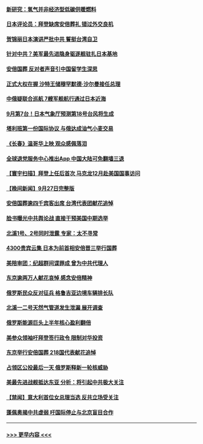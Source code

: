 #### [新研究：氢气并非经济型低碳供暖燃料](../pages/prog202/a103538804.md?t=09282050) 
#### [日本评论员：拜登缺席安倍葬礼 错过外交良机](../pages/prog202/a103538798.md?t=09282050) 
#### [贺锦丽日本演讲严批中共 誓挺台湾自卫](../pages/prog202/a103538794.md?t=09282050) 
#### [针对中共？美军最先进隐身驱逐舰驻扎日本基地](../pages/prog202/a103538704.md?t=09282050) 
#### [安倍国葬 反对者声音引中国留学生深思](../pages/prog202/a103538711.md?t=09282050) 
#### [正式大权在握 沙特王储穆罕默德·沙尔曼接任总理](../pages/prog202/a103538701.md?t=09282050) 
#### [中俄疑联合巡航 7艘军舰航行通过日本近海](../pages/prog202/a103538697.md?t=09282050) 
#### [9月第7台！日本气象厅预测第18号台风将生成](../pages/prog202/a103538690.md?t=09282050) 
#### [塔利班第一份国际协议 与俄达成油气小麦交易](../pages/prog202/a103538675.md?t=09282050) 
#### [《长春》温哥华上映 观众感佩落泪](../pages/prog202/a103538635.md?t=09282050) 
#### [全球退党服务中心推出App 中国大陆可免翻墙三退](../pages/prog202/a103538520.md?t=09282050) 
#### [【寰宇扫描】拜登上任后首次 马克龙12月赴美国国事访问](../pages/prog202/a103538539.md?t=09282050) 
#### [【晚间新闻】9月27日完整版](../pages/prog202/a103538503.md?t=09282050) 
#### [安倍国葬逾四千宾客出席 台湾代表团献花追悼](../pages/prog202/a103538534.md?t=09282050) 
#### [脸书曝光中共舆论战 直接干预美国中期选举](../pages/prog202/a103538412.md?t=09282050) 
#### [北溪1号、2号同时泄露 专家：太不寻常](../pages/prog202/a103538408.md?t=09282050) 
#### [4300贵宾云集 日本为前首相安倍晋三举行国葬](../pages/prog202/a103538414.md?t=09282050) 
#### [美陪审团：纪超群间谍罪成 曾为中共代理人](../pages/prog202/a103538223.md?t=09282050) 
#### [东京逾两万人献花哀悼 感念安倍精神](../pages/prog202/a103538228.md?t=09282050) 
#### [俄罗斯民众反对征兵 格鲁吉亚边境车辆排长队](../pages/prog202/a103538230.md?t=09282050) 
#### [北溪一二号天然气管道发生泄漏 展开调查](../pages/prog202/a103538234.md?t=09282050) 
#### [俄罗斯能源巨头上半年核心盈利翻倍](../pages/prog202/a103538245.md?t=09282050) 
#### [美参众领袖吁拜登签行政令 限制对华投资](../pages/prog202/a103538171.md?t=09282050) 
#### [东京举行安倍国葬 218国代表献花追悼](../pages/prog202/a103538224.md?t=09282050) 
#### [占领区公投最后一天 俄罗斯释新一轮核威胁](../pages/prog202/a103538137.md?t=09282050) 
#### [美最先进战舰抵达东亚 分析：将引起中共极大关注](../pages/prog202/a103538082.md?t=09282050) 
#### [【禁闻】意大利首位女总理当选  反共立场受关注](../pages/prog202/a103538111.md?t=09282050) 
#### [蓬佩奥揭中共虚弱 吁国际停止与北京盲目合作](../pages/prog202/a103538050.md?t=09282050) 

----
#### [ >>> 更早内容 <<< ](../indexes/prog202-earlier.md)

